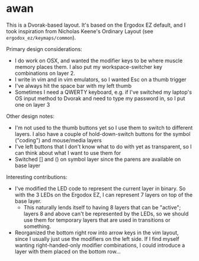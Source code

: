 # awan

This is a Dvorak-based layout. It's based on the Ergodox EZ default, and I 
took inspiration from Nicholas Keene's Ordinary Layout (see 
`ergodox_ez/keymaps/common`).

Primary design considerations:
* I do work on OSX, and wanted the modifier keys to be where muscle memory
  places them. I also put my workspace-switcher key combinations on layer 2.
* I write in vim and in vim emulators, so I wanted Esc on a thumb trigger
* I've always hit the space bar with my left thumb
* Sometimes I need a QWERTY keyboard, e.g. if I've switched my laptop's 
  OS input method to Dvorak and need to type my password in, so I put one 
  on layer 3

Other design notes:
* I'm not used to the thumb buttons yet so I use them to switch to different
  layers. I also have a couple of hold-down-switch buttons for the symbol
  ("coding") and mouse/media layers
* I've left buttons that I don't know what to do with yet as transparent,
  so I can think about what I want to use them for
* Switched [] and () on symbol layer since the parens are available on base
  layer

Interesting contributions:
* I've modified the LED code to represent the current layer in binary. So with
  the 3 LEDs on the Ergodox EZ, I can represent 7 layers on top of the base
  layer. 
  * This naturally lends itself to having 8 layers that can be "active"; 
    layers 8 and above can't be represented by the LEDs, so we should use 
    them for temporary layers that are used in transitions or something. 
* Reorganized the bottom right row into arrow keys in the vim layout, since
  I usually just use the modifiers on the left side. If I find myself wanting
  right-handed-only modifier combinations, I could introduce a layer with them
  placed on the bottom row...

